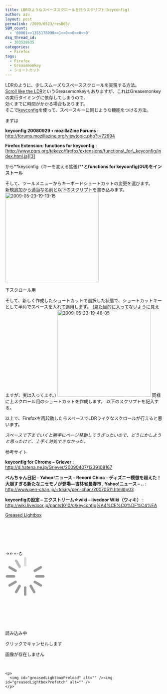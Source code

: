 ```yaml
---
title: LDRのようなスペーススクロールを行うスクリプト(keyconfig)
author: azu
layout: post
permalink: /2009/0523/res805/
SBM_count:
  - '00001<>1355178098<>1<>0<>0<>0<>0'
dsq_thread_id:
  - 303528635
categories:
  - Firefox
tags:
  - Firefox
  - Greasemonkey
  - ショートカット
---
```

LDRのように、少しスムーズなスペーススクロールを実現する方法。  
[Scroll like the LDR][1]というGreasemonkeyもありますが、これはGreasemonkeyの実行タイミングに依存してしまうので、  
効くまでに時間がかかる場合もあります。  
そこで[keyconfig][2]を使って、スペースキーに同じような機能をつける方法。

<!--more-->

まずは

**keyconfig 20080929 • mozillaZine Forums**
:   <http://forums.mozillazine.org/viewtopic.php?t=72994>

**Firefox Extension: functions for keyconfig**
:   [http://www.pqrs.org/tekezo/firefox/extensions/functions\_for\_keyconfig/index.html.ja][3]

から**keyconfig（キーを変える拡張)****とfunctions for keyconfig(GUI)をインストール**

そして、ツールメニューからキーボードショートカットの変更を選びます。  
新規追加から適当な名前と以下のスクリプトを書き込みます。  
[<img class="size-medium wp-image-808 alignnone" title="2009-05-23-19-13-15" src="http://wordpress.local/wp-content/uploads/2009/05/2009-05-23-19-13-15-300x287.png" alt="2009-05-23-19-13-15" width="300" height="287" />][4]

下スクロール用

そして、新しく作成したショートカットで選択した状態で、ショートカットキーとして半角でスペースを入れて適用します。 (見た目的に入ってないように見えますが、実は入ってます。) [<img class="alignnone size-medium wp-image-811" title="2009-05-23-19-46-05" src="http://wordpress.local/wp-content/uploads/2009/05/2009-05-23-19-46-05-300x279.png" alt="2009-05-23-19-46-05" width="300" height="279" />][5] 同様に上スクロール用のショートカットを作成します。 以下のスクリプトを記入する。 

以上で、Firefoxを再起動したらスペースでLDRライクなスクロールが行えると思います。

*スペースで下までいくと勝手にページ移動してうざったいので、どうにかしようと思ったけど、上手く対処できなかった。*

参考サイト

**keyconfig for Chrome &#8211; Griever**
:   <http://d.hatena.ne.jp/Griever/20090407/1239108167>

**ぺんちゃん日記 &#8211; Yahoo!ニュース &#8211; Record China &#8211; ディズニー模倣を超えた！大胆すぎる新たなニセモノが登場―吉林省長春市 , Yahoo!ニュース &#8211; ..**
:   <http://www.pen-chan.jp/~tdiary/pen-chan/20070511.html#p03>

**keyconfigの設定 &#8211; エクストリーム☆wiki &#8211; livedoor Wiki（ウィキ）**
:   <http://wiki.livedoor.jp/pants1010/d/keyconfig%A4%CE%C0%DF%C4%EA>

<div id="greasedLightboxOverlay">
  <div id="greasedLightbox">
    <img id="greasedLightboxImage" alt="" />
  </div>
</div>

<div id="greasedLightboxMenu">
  <a id="greasedLightboxTitleLink" href="http://shiftingpixel.com/lightbox/">Greased Lightbox</a></p> <p>
    &nbsp;
  </p>
  
  <p>
    &nbsp;
  </p>
  
  <p>
    &nbsp;
  </p>
  
  <div id="greasedLightboxButtons">
    <a id="greasedLightboxButtonRight" title="次の画像">→</a><a id="greasedLightboxButtonLeft" title="前の画像">←</a><a id="greasedLightboxButtonPlus" title="画像を拡大 (+)">+</a><a id="greasedLightboxButtonMinus" title="画像を縮小 (-)">-</a><a id="greasedLightboxButtonSlide" title="スライドショーを開始/停止">↻</a>
  </div>
</div>

<div id="greasedLightboxLoading">
  <img style="border: medium none;" src="data:image/gif,GIF89a%80%00%80%00%A2%00%00%FF%FF%FF%DD%DD%DD%BB%BB%BB%99%99%99%00%00%FF%00%00%00%00%00%00%00%00%00!%FF%0BNETSCAPE2.0%03%01%00%00%00!%F9%04%05%05%00%04%00%2C%02%00%02%00%7C%00%7C%00%00%03%FFH%BA%DC%FE0%CA%06*%988%EB%CD%BB_%96%F5%8Ddibax%AEl%AB%A5%A2%2B%CF.%5C%D1x%3E%DA%97%EE%FF%12%1EpHT%08%8B%C8G%60%190%1DI%83%E8%20%F9a2K%CF%8FTJ%E5X%AD%A4lg%BB%EDj%BE%D7%9D%0DJ%8E%9A3%E8%B4G%BCis%DF%93%B8%9CC%CF%D8%EFx%12zMsk%1E%7FS%81%18%83%850%87%7F%8Apz%8D)%8Fv%91%92q%1D%7D%12%88%98%99%9A%1B%9C%10%88%89%9Fy%93%A2%86%1A%9E%A7%8B%8C%2F%AB%18%A5%AE%A0_%AA%8E%AC%90%B5%B6%60%19%A3%0D%AD%BC%AF%A1(%B2%9D%BB%C3%C4h%BF%C7%A4%C9%CA%A8%A9A%CE%0E%B4%D1%BD%7B%10%C0%0A%C2%D8%D2%C5%DB%D5%0C%D7%DF%CB%B7%13%B9%C8%97x%02%EE%02%2B%B0%D47%13%DEln%1E%EF%EF'%F2%2B%F6Zd%3A%E8%1Bhb%9A%3Fv%F7%DAp%18%C8%90%84%C1%13%D0%C6%94%CB%C0%B0%E2%08f2%14%02%2Ce%8A%FFb%C5%86U%B4%B5(%B3%91%A3%C0%8F%20%CD%CD%E2%08h!%CA%94*%AD%B1l%99%EF%25%C1%98%0Bf%D2%1Ca%F3fL%9D%F8X%F4%D4g%0EhG%17C%F7%0D3%EA%23%A9%3B%5EL%818u%054%C9P%AA%2C%DF%D8%C4%FA%8F%CAK%AE%08%15Y%AC%15%F6%13%D1%A5%3Bq%AA%5D%CB%B6%AD%DB%B7p%E3%CA%9DK%B7%AE%DD%BBx%F3B4%DA%F5%1B_a%7F'%16%0D%0C%89%B0%E0h%86%13%F3%FD%A9%B8qV%95%8E%23%F7%85*%D9Me%B5%97%BB9f%1BY%AF%E7%CF%A0C%8B%1EM%BA%B4%E9%D3%A8S%AB%C6A%92r%D0Se1%C5~s8P%ED%24%26a%DF%1E2%13%EC%E4%1CUu%F7%06%12%D5wn%E0%C1%5D%0F%9FQ%1Cq%F2%83%3A1%3FO%F8Xzt%EA%C7%DB6%AFs%5D%EE%F4%95%D5%25%BEv%D1Z%7Cv%F0%BB%EB%05%CC%B8%DERz%99%BF%D5kd%11%91%C3y%F9%F3G%D4%2F%B1%DF~%FF%08%BC%F9%E9%F7_I%EDaW%12t%01%3EP%DE3%B3%B9g%DB%80%9A-%A8%20%84%8CAha%7C%90Q%A8!%85~a%B8!%87%CE5%18%8C%88%E4%80%88%16%89%25%26%C8%A0%8A%19%A2%98%93%8B%11%B2%D8!%8C1J%08%A0%89%9F%BC%97b%81%F8%C9x%A2%8F%F0%F1%D8%A3%8D%CA%E8%B8%23%91%2B%02)%9C%92%232y%24%92%C6%A55%E4x~%E0H%9B%95%04%60%89%A1%22%5B%06%09%E5%8D4%9Aa%A4%97RNY%26%97X%D6x%E6%3ANv%91%A6%9ATr%D7%26%15of%19%26%99q%E6(%A4%7Fs%929%E3Q%EE%7D%89%1Eiu%AAVhj%87%A2%96%E8i%8B%9A%D6%A8%A3%7B%AE%C6'%A0%AE%24%00%00!%F9%04%05%05%00%04%00%2C%0A%00%02%00W%000%00%00%03%FFH%BA%DC%FE0%BE%40%83%BC8%EB%3D%2B%E5%60(J%9E7%9E(WVi%EBv%EB%2B%BF%EB7%DFgm%E1%3C%A8%F7%23%81P%90%FA%A1%00H%40k8D%19G%C9%24%8A%C9%CC%D5N%D1%E8%89%DA%1C%3DCYi%90%2B%F4%5EEa%B1%88%DC%F5%9DAi%F5%9A-%FAn%E2%CA%14%9B%E8%8E%C1%E3.%7B!v%19x%2F%82*o%1A%86%87%88%1A%84%12xy%8Dd%89~%8B%803%7B%7C%19%90%10%928%8E%18%9E%0F%8C%A1t%9D%8A%91%99%3C%A2%24%AA%11%A6%AD%A8%17%A4%0C%B2%B3%B4%11%B6%0A%A0%40%0A%AE0%25%18%B8%3D%9B%B5%B0%0D%BE%BF%C0%BA%10%97%B1%AC%10%03%D4%03%81%CE%C2%C4%D2%0F%D5%D5K%D8G%DB%0D%DD%E4z%952%E2%E3%E4%E5c%5C3%E9%0C%EB%F2%EDm%E8Y%18%F2%F3se%3CZ%19%F9%FA%98%09%04%18P%E0%2F%82%EB%0C2C%C8N!%10%86%DD%1C%1E%84HMb%0F%8A%15-%F2%C0%A8%F1%13%22%C3%8E%0F%09%82%0C%99o%E4%C4%86%26IZK%A9!%01%00!%F9%04%05%05%00%04%00%2C%1F%00%02%00W%000%00%00%03%FFH%BA%DC%FEKH%01%AB%BD8%EB6%E7%FE%60%A8u%9Dh%9E%22%E9%A1l%5B%A9%92%2B%CF%04L%D1%F8i%E7%7C%B8%F7%A2%81p%C0%FA%9D%02%C8%40k8D%19E%C9%24%8A%C9%D4%C1%8EQ%A9%89%DA4%3DAYm%90%2B%F4%5E%A1a%E4%89%DC%05%7D5i%F1%98%9C%3A%83%E3K%B6%CF%BE%89%2B%F3tn%7Cpx.lD%1Fo%17~3%87%88%23%83%8B%8C%8Dz%1B%8A%15%93%94%95%19%97%0F~%7F4%87%96%91%98%859%A2%9C%A4%9E%A6%A7%9B%17%9D%0D%99%3C%A8%AF%AA%B1%AC%B3%B4%2F%B6%0B%9F%40%0B%BA%10%B0%0A%B2%40%8E%B5*%92%B8%C6%AE%C2%24%18%C5%BF%04%C1%0F%25%CAa.%00%DA%00%18%D4(%D1!%DB%DB%DD%812%CB%20%E2%E9%17%CD%2C%E7%1A%E9%F0%E4U8%D8%22%F0%F7%19%F39Q%26%F7%F8%D2%D2%FC%FD%03%D8C%E0%40%828%0C%C6C%C8C%A1%3A%86%09%1D%8E%83HC%E2D%8A3%2Cj%C3X%D1%14%22%C7%88%0A%3F%E6%08)r%A4%C0%92%05%17%A2L%B9%D1D%02%00!%F9%04%05%05%00%04%00%2C%3C%00%02%00B%00B%00%00%03%FEH4%3C%FA0%CAI%AB%9D%AD%DD%CD%7B%CD%99'%8E%16%A8%91hj2i%3B%AE%8E%2Bo%F0l%7F%EB%ADG%B5%2B%FC%82%DD%A3%97%02%02%85%8B%5C%D1x%DC%11I%CC%A6%EE)%8AJo%D4%8E%F5j%CBr%B6A%A1%F7%02F%26M%D0%ADy%5C)%AF%95Z7%92%3D%91%CF%E1%1Bp%F8%8D%8E%5B%CDCx%16v%7C%20~Q%80%81%7Ddj%89%0At%0Az%8E%8F%82u%8D%93%90%92%93%94!%8C%7F%9B%8A1%83%97.%01%A6%01%3B%84(%A7%A7%3A%A4%AB%AC%AC7%AF%22%B1%B6%AEL)%B6%BB%A9%5C%1E%BB%BC%A0%1B%C0%C1%C2%15%C4%C5%C6%12%C8%B7%CA%14%CC%B1%CE%13%D0%B2%D2%11%D4%AD%D6%D7%D8%A8%DA%10%DC%DE%CB%D0%E1%D3%C8%E4%CF%C4%E7%C7%CD%EA%EB%A6%ED%F0%F1%F2%F3%F4%F5%F6%F7%F8%F9%FA%FA%00%FD%FE%FF%00%03%024%26%B0%A0%C1%7F%A0%0E*4%B8i%A1%C3%81%93%1EJ%04%D0p%A2%C3%84%16%0F%12%CC(%03PA%02%00!%F9%04%05%05%00%04%00%2CN%00%0A%000%00W%00%00%03%ECH%BA%BC%F3%A3%C9I%2B%85%D0%EA%7Dq%E6%E0%E6%7Da)%8D%A4%A9%A2%A9Z%B2%91%BB%B2%B2%0B%D7%E6%8D%87p%BCs%BA%9F((%B4%10%8B%1D%14r%A8%5CV%8ENF%2F%9A%1CQ'%D3k%03z%E5%AA%04%60%81%91%B6%0B%87%9F%CD%9Ay%5D%C5%A8%D7%EC%B6%CF%04%AF%8F%1F%B2%BA%9D%AA%DF%3B%FB~H%80p%7C%83fQ%86%87%7F%89%60%85%8C%8E%86Z%89Z%0A%83%94%0B%80%97%0C%81%9A%95g%9D%A0%A1%A2%A3%A4%A5%A6%A7%A8%A9%AA*%01%AD%AE%AF%B0%B1%B05%B2%B5%B6%AF.%B7%BA%B6%AC%BB%BE%B8%26%BF%C2%01%BD%C3%BB%B9%C6%B7%B4%C9%B2%AB%CE%CF%D0%D1%D2%D3%D4%D52%00%D8%00%A5%D9%DC%A2%DC%DF%DA%9D%E0%DF%E2%E3%E4%94%E6%E3%E8%E9%E0Z%EC%ED%EE%EF%DD%F1%F2%D8%F4%F5%EB%F5%E1W%FA%FB%FC%F8%F9%D8%95K%17%8A%A0%B7s%A3%E6QH%00%00!%F9%04%05%05%00%04%00%2CN%00%1F%000%00W%00%00%03%E9H%BA%DC%FEn%C8%01%AB%BDmN%CC%3B%D1%A0'F%608%8Eez%8A%A9%BAb%AD%FBV%B1%3C%93%B5v%D3%B9%BE%E3%3D%CA%2F%13%94%0C%81%BD%231%A8D%B6%9A%8F%1C%14R%9B%F2L%D6%AB0%CB%EDz%BF%E0%B0xL.%9B%CF%5C%81z%CDn%BB%DB%B3%B7%7C%CE%5E%D1%EF%F3%13~%0F%1F%F1%FF%02z%80%7Bv%83tq%86oh%8B%8C%8D%8E%8F%90%91%92%93%0A%01%96%01f%97%9Ac%9A%9D%98%60%9E%9D%A0%A1%A2%5D%A4%A1%A6%A7%9E%5C%AA%AB%AC%AD%9B%AF%B0%96%B2%B3%A9%B3%9FY%B8%B9%10%00%BE%00%2F%B8%15%BF%BF%C1%B0%BD%C4%C5%C6%A7%C8%C9%C07%CC%0F%CE%CA%D0%A5%D2%D3%CF%3B%B1%C3%D8b%D8%BE%DE%DDa%DF%D9_%DFc%E7%E3%E2%EA%D3%E1%EB%E6%EF%5E%E4%EE%CE%E8%F1%5D%E9%EC%F5%FA%FB%60%F9%FE%ED%E8%11%23%D3%CF%1E%B8)%09%00%00!%F9%04%05%05%00%04%00%2C%3C%00%3C%00B%00B%00%00%03%F9H%BA%DC%FEP%8DI%AB%BD6%EA%1D%B1%FF%15'r%60%F9%8D%E8c%AEY%EAJl%FC%BE%B1%3C%BB%B5y%CF%F9%B9%FF%C0%A0pH%2C%1A%8F%C8%A4r%C9l%3A%9F%D0%A8tJ%10X%05%D4%D7u%9B%1Dm%BF%D8%AE%06%FC%15G%C8%60%B3%03MV3%D8mw%15%5E%96%CF%E9W%FB%1D%1Fv%F3%F3v%7FVz%82F%01%87%017%7FD%88%88%8AxC%8D%8D%3Bt%91%92%87%40l%96%97%89%99u%11%00%A1%00%1C%9C%98A%5C%1A%A2%A2%A4%A5O%AA%AA%1B%A5%A6L%AF%AB%B1%ADM%B5%A1%AC%B8K%BA%A3%BC%97%B9%BA%23%B2%B4%C4%22%C6%BE%C8%C9%BDH%BF(%B2%9D%CF%CC%CD%9CJ%D0%D1%CAG%D9%DA%D7%D4%B5%2F%DBE%DD%DE%C2%DC%D5%E6%92%E8%E1%E2%E3B%E5)%EFA%F1%F2%DFD%F5%EA%8E%E4%E9.%E7%FC%EDvLb%F7J%8F%83%7Cv%10%CAQ%E8%86%A1%1A%87%0F%0B%1A%7C%00kb%83%04%00!%F9%04%05%05%00%04%00%2C%1F%00N%00W%000%00%00%03%FFH%BA%DC%FE0%CA7%EA%988%EB%CD%89%FD%5D(%8E%CDg%5Ed%AAJ%A7%B9%BE%B0%D7%BAq%1D%CE%AD%ADkx%BE%FF%90%DE%09Ht%08i%C5%E4%11%94%2C.-M%E5%13%15%05N5%80%2C%E0'%E8%0AFO%8CV%AB%F3z%C1%C7%C9x%5C3%9BIB%F5%3A%DBvwU8%C9%9C%1C%B3%9F%F1H%10%7Bt%13%01%86%01%18~w%2BL%11%83%5B%85%87%86%89%8AQ%8F%90%11%92%92%13%8A%8BE%8F%18%9A%87%94~I%97%A1%A2%88%9C%9D%9F%83%19%A9%AA%AB%A5%40%A0%AF%A9%1A%AC%3F%B5%A8%A2%B8%95%3B%BB%BC%9A%1B%B95%A7%1A%B0%C4%C50%C1%C2%9B%CA%B3%CC%CD%91%BD%D0%D1%2B%D3%D4%C3%1C%CB)%D9%DA%CF%DC%BF*%DF%12%C9%1D%DD%22%E5%E6%B7!%E9%1C%C7%1D%E7%E8%EFX%AE%22%F3%F4%D7%1D%F7%F8%ED%22%E3B%F4%0B%91O%9F%1BokR%144%E8%89%04%1B%85%FFF%BC%A9%E2l%14%C5(%0B%2F%FE%C8%A8Q%13%07%C7%8E5%3E%82%84!r%E4%8Bj%26%89%84K%A9%20%01%00!%F9%04%05%05%00%04%00%2C%0A%00N%00W%000%00%00%03%FFH%BA%DC%0E%10%B8I%AB%BD8%B7%C8%B5%FF%E0%C7%8DRh%9E!9%A2lK%A9%A4%2B%B7%B0%3A%DF%60m%E3%3C%A6%C7%BD%E0%E4%B7%12%1A%17%C4%CEq%99%8C%2C%8FM%C8%13%DA%9CR%89%A7%806%20%1Cx%07%99dv%AB%ED%7D%BF%3E%1D%8AL%C6%9D%CF%97Z%8B%BDu%BF%BDi%25%8B%5E%BF%DD%D1qN.%7Ce%17%02%87%02%18%7FxV%04%84%5C%86%88%87%8A%8BV%8F%90%15%92%92%17%8B%8CK%8F%18%9A%88%94%7FO%97%A1%A2%89%9C%9D%9F%84%19%A9%AA%AB%A5F%A0%AF%A9%1A%ACB%B5%A8%A2%B8%95A%BB%BC%9A%1E%B98%A7%1A%B0%C4%C53%C1%C2%9B%CA%B3%CC%CD%91%BD%D0%D1%83%AE%1F%C9%1F%CB%7B%D9%DA%B7%20%DDc%7C!%DB%DC%BF%DE%E5%E6%E1%E2%E9%26%C7%20%E7%E8%EF%20%D3%C8%ED%EE%D7%F6%EB%26%F3%FAo%D6%F4cW%CDD%3D~mP%FC%03%E8I%60!%85%F9%0C%02jDm%18E%2B%0B%2F%0A%C9%A8%B1%12%07%C7%8E8%3E%82%9C!r%A4%8C%82%26%8D%3C%E3%91%00%00!%F9%04%05%05%00%04%00%2C%02%00%3C%00B%00B%00%00%03%F5H%04%DC%FE%F0%A9I%AB%BD%98%C6%CD%5D%FE%E0%D5%8D%5Ch%82d*%9D%AC%A5%BE%40%2BO%B0%3A%DF%F5x%EF%F9%B6%FF%C0%A0pH%2C%1A%8F%C8%A4r%C9l%3A%9F%D0%A8tJ%3D%05%AE%81%AA%0C%CB%D5%9A%B8%E0%AC7%13%06%8F%2F%E5%F0%99%92.%AF%09m%F7%3A%AE%3E%D3%CD%F6%3B%F6%AD%DF%E7%FB%7C%80%81w%3B%02%86%02Fz%85%87%86Et%3F%8C%8CDmA%91%87%8Ex%40%96%97%98WC%9B%8D%20%03%A3%03R%A0%88%A2%A4%A3P%A7%A8%19%AA%AAO%A7!%B0%A4N%AD%B4%B5%A5M%B3%B9%B5%BC%A0'%BA%BBK%BD%BE%B0L%C6%C7%B1J%B8%C2%BA%C5%C1%2C%C3%CD%CA%CB%B6I%D6%D7%ABH%DA%DB%C4F%DE%A9%BFG%E2%E3%C8%E1%E6%1F%D4%E9%9B%3B%ECE%D27%F0D%F23%F4%F5%91%40%F8%F9%A1%3F%FCo%26%00%0CH%60%60%40%83o%10%AEQx%86aCt%0410K%00%00!%F9%04%05%05%00%04%00%2C%02%00%1F%000%00W%00%00%03%E7H%BA%0C%0E%2C%CAIk%7B%CE%EAM%B1%E7%E0%E6%8Da)%8D%A8%A9%A2%A9Z%B2%AD%CB%C1%B1%AC%D1%A4%7D%E3%98.%F2%0F%DF%0E%08%11v%88E%E3%04%A9%AC%00%9B%16%1C4%0A%9B%0E%7B%D6_%26%CB%EDz%BF%E0%B0xL.%9B%CF%A1%80z%CDn%BB%DB%B6%B7%7C%CEv%D1%EFs%15~%0F7%F1%FF%01z%80%7Bv%83tq%86oh%8B%8C%8D%8E%8F%90%91%92%93h%02%96%02f%97%9Ac%9A%9D%98%60%9E%9D_%A1%9E%5D%A4%A1Y%A7%A8V%AA%A5S%AD%A2%AF%B0%97%A9%B3%96%AC%B6%9F%B2%B3%5C%B62%03%C0%03%16%BC.%C1%C1%15%AD6%C6%C6%14%A7%3E%CB%C7%CD%B1%3A%D0%D1%D2%B7B%D5%C0b%DA%C2a%DD%DE%60%DD%DC%E3%DF%DA%E4%D5c%E5%E2%E7%E6%ED%EC%E9%EE%F1%F0%D0%E8%F5%F6%CB%F8%CC%F2%F7%F4%F9%FA%DB%D4%CD%D3wf%9F%86%04%00!%F9%04%09%05%00%04%00%2C%02%00%02%00%7C%00%7C%00%00%03%FFH%BA%DC%FE0%CAI%AB%BD8%EB%CD%BB%FF%60(%8Edi%9Eh%AA%AEl%EB%BEp%2C%CFt%0A%DC%40%AD%938%BE%FF%9E%5E%0FH%CC%08%7D%C5%24%E5%88T%3A%1D%CC%E6sJ%88%E6%A8X%2B%96%AA%DDN%BB%5E%A5%F5%1AN%82%CB%C41%DA%1C%5D%B3%99%EEt%3B%0E%3C%D3i%EA%BB%CE%AE%8F%E5%FB3%7C%80%12%01%85%01!%82%83%0E%86%86%20%89%8A%0B%8C%92%1Fs%90%10%92%98%1D%95%96%8B%98%99%1BG%9C%11%9E%9E%1CC%A2%A3%A4%9F%A8%26%AA%A5%AC%AD%AE%93%B0%24%B2%B3%B4%23%B6%8C%B8%B5%BA%85%BC%22%BE%BF%C0!%C2%C4%C1%B6%C7%B9%AE%CA%CB%A4%CD%BD%B7%D0%CE%87%D3%D6%D7%D8%D9%DA%DB%DC%DD%DE%DF%E0%E1%C0%02%E4%E5%E6%E7%E8%E7%DC%E9%EC%ED%E6%DA%EE%F1%ED%D9%F2%F5%EA%D8%F6%F9%02%F4%FA%F5%F0%FD%EE%D6%01L'%AE%A0%C1%83%08%13*%5C%C8%B0%A1%C3%87h%06H%1C%00q%C1%C4%8B%10%2Fj%A4%D8pP%A3F%86%1E7*%0C%E9%11!%C9%92%07O%8A4%A8%F2%23%CB%96%13M%C2%94%98r%26%C7%970%13%CE%5C%98%93%E7I%87%24%2B%AE%ACH%00%23%D1%A3H%93*%5D%CA%B4%A9%D3%A7P%A3J%9DJ%B5%AA%D5%ABX%B3j%DD%CA%B5%AB%D7%AF%60%C3%16I%00%00%3B" alt="" /></p> <p>
    &nbsp;
  </p>
  
  <p>
    &nbsp;
  </p>
  
  <p>
    &nbsp;
  </p>
  
  <p id="greasedLightboxLoadingText">
    読み込み中
  </p>
  
  <p id="greasedLightboxLoadingHelp">
    クリックでキャンセルします
  </p>
</div>

<div id="greasedLightboxError">
  <p id="greasedLightboxErrorMessage">
    画像が存在しません
  </p>
  
  <p id="greasedLightboxErrorContext">
    <p>
      &nbsp;
    </p></div> 
    
    <p>
      <img id="greasedLightboxPreload" alt="" /><img id="greasedLightboxPrefetch" alt="" />
    </p>

 [1]: http://d.hatena.ne.jp/nagaton/20060831/1156993415
 [2]: http://forums.mozillazine.org/viewtopic.php?t=72994
 [3]: http://www.pqrs.org/tekezo/firefox/extensions/functions_for_keyconfig/index.html.ja
 [4]: http://wordpress.local/wp-content/uploads/2009/05/2009-05-23-19-13-15.png
 [5]: http://wordpress.local/wp-content/uploads/2009/05/2009-05-23-19-46-05.png